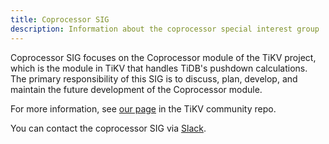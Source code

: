 ```yaml
---
title: Coprocessor SIG
description: Information about the coprocessor special interest group
---
```


Coprocessor SIG focuses on the Coprocessor module of the TiKV project, which is the module in TiKV that handles TiDB's pushdown calculations. The primary responsibility of this SIG is to discuss, plan, develop, and maintain the future development of the Coprocessor module.

For more information, see [our page](https://github.com/tikv/community/tree/master/sig/coprocessor) in the TiKV community repo.

You can contact the coprocessor SIG via [Slack](https://slack.tidb.io/invite?team=tikv-wg&channel=sig-copr&ref=github_sig).
